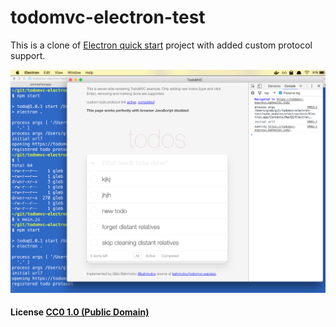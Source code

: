 # todomvc-electron-test

This is a clone of [Electron quick start](https://github.com/electron/electron-quick-start)
project with added custom protocol support.

![TodoMVC Electron](images/todomvc-electron.png)

#### License [CC0 1.0 (Public Domain)](LICENSE.md)
